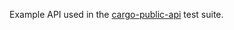 Example API used in the [cargo-public-api](https://github.com/cargo-public-api/cargo-public-api) test suite.

